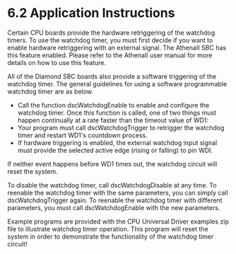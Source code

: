 # 6.2 Application Instructions

Certain CPU boards provide the hardware retriggering of the watchdog timers. To use the watchdog timer, you must first decide if you want to enable hardware retriggering with an external signal. The AthenaII SBC has this feature enabled. Please refer to the AthenaII user manual for more details on how to use this feature.

All of the Diamond SBC boards also provide a software triggering of the watchdog timer. The general guidelines for using a software programmable watchdog timer are as below.

* Call the function dscWatchdogEnable to enable and configure the watchdog timer. Once this function is called, one of two things must happen continually at a rate faster than the timeout value of WD1: 
* Your program must call dscWatchdogTrigger to retrigger the watchdog timer and restart WD1's countdown process. 
* If hardware triggering is enabled, the external watchdog input signal must provide the selected active edge \(rising or falling\) to pin WDI.

If neither event happens before WD1 times out, the watchdog circuit will reset the system.

To disable the watchdog timer, call dscWatchdogDisable at any time. To reenable the watchdog timer with the same parameters, you can simply call dscWatchdogTrigger again. To reenable the watchdog timer with different parameters, you must call dscWatchdogEnable with the new parameters.

Example programs are provided with the CPU Universal Driver examples zip file to illustrate watchdog timer operation. This program will reset the system in order to demonstrate the functionality of the watchdog timer circuit!




